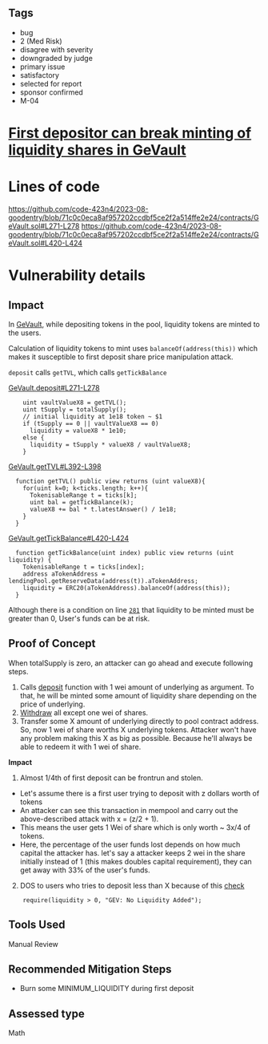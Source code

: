 ## Tags

- bug
- 2 (Med Risk)
- disagree with severity
- downgraded by judge
- primary issue
- satisfactory
- selected for report
- sponsor confirmed
- M-04

# [First depositor can break minting of liquidity shares in GeVault](https://github.com/code-423n4/2023-08-goodentry-findings/issues/367) 

# Lines of code

https://github.com/code-423n4/2023-08-goodentry/blob/71c0c0eca8af957202ccdbf5ce2f2a514ffe2e24/contracts/GeVault.sol#L271-L278
https://github.com/code-423n4/2023-08-goodentry/blob/71c0c0eca8af957202ccdbf5ce2f2a514ffe2e24/contracts/GeVault.sol#L420-L424


# Vulnerability details

## Impact
In [GeVault](https://github.com/code-423n4/2023-08-goodentry/blob/main/contracts/GeVault.sol), while depositing tokens in the pool, liquidity tokens are minted to the users.

Calculation of liquidity tokens to mint uses `balanceOf(address(this))` which makes it susceptible to first deposit share price manipulation attack.

`deposit` calls `getTVL`, which calls `getTickBalance`


[GeVault.deposit#L271-L278](https://github.com/code-423n4/2023-08-goodentry/blob/71c0c0eca8af957202ccdbf5ce2f2a514ffe2e24/contracts/GeVault.sol#L271-L278)
```
    uint vaultValueX8 = getTVL();
    uint tSupply = totalSupply();
    // initial liquidity at 1e18 token ~ $1
    if (tSupply == 0 || vaultValueX8 == 0)
      liquidity = valueX8 * 1e10;
    else {
      liquidity = tSupply * valueX8 / vaultValueX8;
    }
```
[GeVault.getTVL#L392-L398](https://github.com/code-423n4/2023-08-goodentry/blob/71c0c0eca8af957202ccdbf5ce2f2a514ffe2e24/contracts/GeVault.sol#L392-L398)
```
  function getTVL() public view returns (uint valueX8){
    for(uint k=0; k<ticks.length; k++){
      TokenisableRange t = ticks[k];
      uint bal = getTickBalance(k);
      valueX8 += bal * t.latestAnswer() / 1e18;
    }
  }
```
[GeVault.getTickBalance#L420-L424](https://github.com/code-423n4/2023-08-goodentry/blob/71c0c0eca8af957202ccdbf5ce2f2a514ffe2e24/contracts/GeVault.sol#L420-L424)
```
  function getTickBalance(uint index) public view returns (uint liquidity) {
    TokenisableRange t = ticks[index];
    address aTokenAddress = lendingPool.getReserveData(address(t)).aTokenAddress;
    liquidity = ERC20(aTokenAddress).balanceOf(address(this));
  }
```

Although there is a condition on line [`281`](https://github.com/code-423n4/2023-08-goodentry/blob/71c0c0eca8af957202ccdbf5ce2f2a514ffe2e24/contracts/GeVault.sol#L281) that liquidity to be minted must be greater than 0, User's funds can be at risk.
## Proof of Concept
When totalSupply is zero, an attacker can go ahead and execute following steps.

1. Calls [deposit](https://github.com/code-423n4/2023-08-goodentry/blob/71c0c0eca8af957202ccdbf5ce2f2a514ffe2e24/contracts/GeVault.sol#L247) function with 1 wei amount of underlying as argument. To that, he will be minted some amount of liquidity share depending on the price of underlying.
2. [Withdraw](https://github.com/code-423n4/2023-08-goodentry/blob/71c0c0eca8af957202ccdbf5ce2f2a514ffe2e24/contracts/GeVault.sol#L214) all except one wei of shares.
3. Transfer some X amount of underlying directly to pool contract address.
So, now 1 wei of share worths X underlying tokens.
Attacker won't have any problem making this X as big as possible. Because he'll always be able to redeem it with 1 wei of share.

**Impact**
1. Almost 1/4th of first deposit can be frontrun and stolen.
- Let's assume there is a first user trying to deposit with z dollars worth of tokens
- An attacker can see this transaction in mempool and carry out the above-described attack with x = (z/2 + 1).
- This means the user gets 1 Wei of share which is only worth ~ 3x/4 of tokens.
- Here, the percentage of the user funds lost depends on how much capital the attacker has. let's say a attacker keeps 2 wei in the share initially instead of 1 (this makes doubles capital requirement), they can get away with 33% of the user's funds.
2. DOS to users who tries to deposit less than X because of this [check](https://github.com/code-423n4/2023-08-goodentry/blob/71c0c0eca8af957202ccdbf5ce2f2a514ffe2e24/contracts/GeVault.sol#L281)
```
    require(liquidity > 0, "GEV: No Liquidity Added");
```
## Tools Used
Manual Review
## Recommended Mitigation Steps
- Burn some MINIMUM_LIQUIDITY during first deposit


## Assessed type

Math